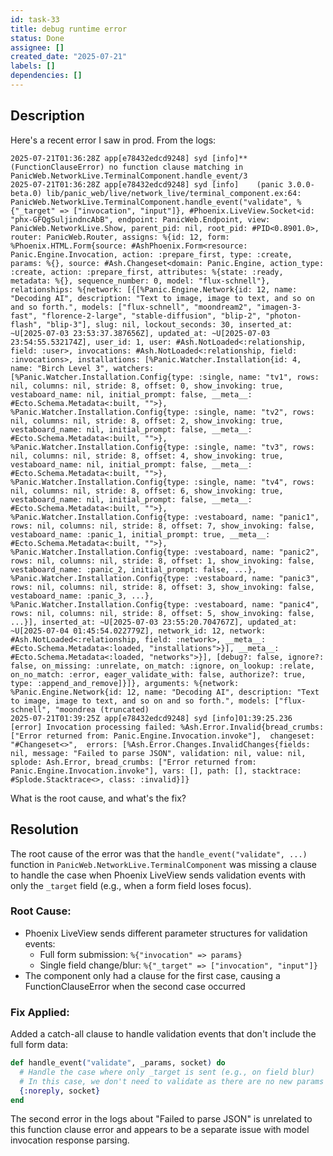 ```yaml
---
id: task-33
title: debug runtime error
status: Done
assignee: []
created_date: "2025-07-21"
labels: []
dependencies: []
---
```


## Description

Here's a recent error I saw in prod. From the logs:

```
2025-07-21T01:36:28Z app[e78432edcd9248] syd [info]** (FunctionClauseError) no function clause matching in PanicWeb.NetworkLive.TerminalComponent.handle_event/3
2025-07-21T01:36:28Z app[e78432edcd9248] syd [info]    (panic 3.0.0-beta.0) lib/panic_web/live/network_live/terminal_component.ex:64: PanicWeb.NetworkLive.TerminalComponent.handle_event("validate", %{"_target" => ["invocation", "input"]}, #Phoenix.LiveView.Socket<id: "phx-GFQgSuljindncAbB", endpoint: PanicWeb.Endpoint, view: PanicWeb.NetworkLive.Show, parent_pid: nil, root_pid: #PID<0.8901.0>, router: PanicWeb.Router, assigns: %{id: 12, form: %Phoenix.HTML.Form{source: #AshPhoenix.Form<resource: Panic.Engine.Invocation, action: :prepare_first, type: :create, params: %{}, source: #Ash.Changeset<domain: Panic.Engine, action_type: :create, action: :prepare_first, attributes: %{state: :ready, metadata: %{}, sequence_number: 0, model: "flux-schnell"}, relationships: %{network: [{[%Panic.Engine.Network{id: 12, name: "Decoding AI", description: "Text to image, image to text, and so on and so forth.", models: ["flux-schnell", "moondream2", "imagen-3-fast", "florence-2-large", "stable-diffusion", "blip-2", "photon-flash", "blip-3"], slug: nil, lockout_seconds: 30, inserted_at: ~U[2025-07-03 23:53:37.387656Z], updated_at: ~U[2025-07-03 23:54:55.532174Z], user_id: 1, user: #Ash.NotLoaded<:relationship, field: :user>, invocations: #Ash.NotLoaded<:relationship, field: :invocations>, installations: [%Panic.Watcher.Installation{id: 4, name: "Birch Level 3", watchers: [%Panic.Watcher.Installation.Config{type: :single, name: "tv1", rows: nil, columns: nil, stride: 8, offset: 0, show_invoking: true, vestaboard_name: nil, initial_prompt: false, __meta__: #Ecto.Schema.Metadata<:built, "">}, %Panic.Watcher.Installation.Config{type: :single, name: "tv2", rows: nil, columns: nil, stride: 8, offset: 2, show_invoking: true, vestaboard_name: nil, initial_prompt: false, __meta__: #Ecto.Schema.Metadata<:built, "">}, %Panic.Watcher.Installation.Config{type: :single, name: "tv3", rows: nil, columns: nil, stride: 8, offset: 4, show_invoking: true, vestaboard_name: nil, initial_prompt: false, __meta__: #Ecto.Schema.Metadata<:built, "">}, %Panic.Watcher.Installation.Config{type: :single, name: "tv4", rows: nil, columns: nil, stride: 8, offset: 6, show_invoking: true, vestaboard_name: nil, initial_prompt: false, __meta__: #Ecto.Schema.Metadata<:built, "">}, %Panic.Watcher.Installation.Config{type: :vestaboard, name: "panic1", rows: nil, columns: nil, stride: 8, offset: 7, show_invoking: false, vestaboard_name: :panic_1, initial_prompt: true, __meta__: #Ecto.Schema.Metadata<:built, "">}, %Panic.Watcher.Installation.Config{type: :vestaboard, name: "panic2", rows: nil, columns: nil, stride: 8, offset: 1, show_invoking: false, vestaboard_name: :panic_2, initial_prompt: false, ...}, %Panic.Watcher.Installation.Config{type: :vestaboard, name: "panic3", rows: nil, columns: nil, stride: 8, offset: 3, show_invoking: false, vestaboard_name: :panic_3, ...}, %Panic.Watcher.Installation.Config{type: :vestaboard, name: "panic4", rows: nil, columns: nil, stride: 8, offset: 5, show_invoking: false, ...}], inserted_at: ~U[2025-07-03 23:55:20.704767Z], updated_at: ~U[2025-07-04 01:45:54.022779Z], network_id: 12, network: #Ash.NotLoaded<:relationship, field: :network>, __meta__: #Ecto.Schema.Metadata<:loaded, "installations">}], __meta__: #Ecto.Schema.Metadata<:loaded, "networks">}], [debug?: false, ignore?: false, on_missing: :unrelate, on_match: :ignore, on_lookup: :relate, on_no_match: :error, eager_validate_with: false, authorize?: true, type: :append_and_remove]}]}, arguments: %{network: %Panic.Engine.Network{id: 12, name: "Decoding AI", description: "Text to image, image to text, and so on and so forth.", models: ["flux-schnell", "moondrea (truncated)
2025-07-21T01:39:25Z app[e78432edcd9248] syd [info]01:39:25.236 [error] Invocation processing failed: %Ash.Error.Invalid{bread_crumbs: ["Error returned from: Panic.Engine.Invocation.invoke"],  changeset: "#Changeset<>",  errors: [%Ash.Error.Changes.InvalidChanges{fields: nil, message: "Failed to parse JSON", validation: nil, value: nil, splode: Ash.Error, bread_crumbs: ["Error returned from: Panic.Engine.Invocation.invoke"], vars: [], path: [], stacktrace: #Splode.Stacktrace<>, class: :invalid}]}
```

What is the root cause, and what's the fix?

## Resolution

The root cause of the error was that the `handle_event("validate", ...)`
function in `PanicWeb.NetworkLive.TerminalComponent` was missing a clause to
handle the case when Phoenix LiveView sends validation events with only the
`_target` field (e.g., when a form field loses focus).

### Root Cause:

- Phoenix LiveView sends different parameter structures for validation events:
  - Full form submission: `%{"invocation" => params}`
  - Single field change/blur: `%{"_target" => ["invocation", "input"]}`
- The component only had a clause for the first case, causing a
  FunctionClauseError when the second case occurred

### Fix Applied:

Added a catch-all clause to handle validation events that don't include the full
form data:

```elixir
def handle_event("validate", _params, socket) do
  # Handle the case where only _target is sent (e.g., on field blur)
  # In this case, we don't need to validate as there are no new params
  {:noreply, socket}
end
```

The second error in the logs about "Failed to parse JSON" is unrelated to this
function clause error and appears to be a separate issue with model invocation
response parsing.
